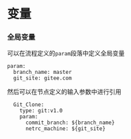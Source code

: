 # 变量

### 全局变量

可以在流程定义的`param`段落中定义全局变量
```
param:
  branch_name: master
  git_site: gitee.com
```
然后可以在节点定义的输入参数中进行引用
```
  Git_Clone:
    type: git:v1.0
    param:
      commit_branch: ${branch_name}
      netrc_machine: ${git_site}
```